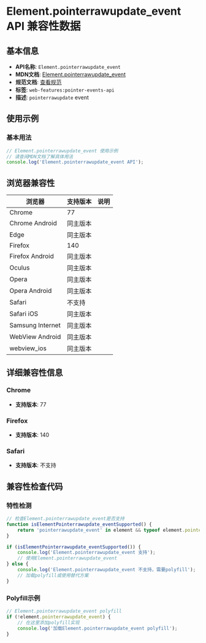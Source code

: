 # Element.pointerrawupdate_event API 兼容性数据

## 基本信息

- **API名称**: `Element.pointerrawupdate_event`
- **MDN文档**: [Element.pointerrawupdate_event](https://developer.mozilla.org/docs/Web/API/Element/pointerrawupdate_event)
- **规范文档**: [查看规范](https://w3c.github.io/pointerevents/#the-pointerrawupdate-event,https://w3c.github.io/pointerevents/#dom-globaleventhandlers-onpointerrawupdate)
- **标签**: `web-features:pointer-events-api`
- **描述**: `pointerrawupdate` event

## 使用示例

### 基本用法

```javascript
// Element.pointerrawupdate_event 使用示例
// 请查阅MDN文档了解具体用法
console.log('Element.pointerrawupdate_event API');
```

## 浏览器兼容性

| 浏览器 | 支持版本 | 说明 |
|--------|----------|------|
| Chrome | 77 |  |
| Chrome Android | 同主版本 |  |
| Edge | 同主版本 |  |
| Firefox | 140 |  |
| Firefox Android | 同主版本 |  |
| Oculus | 同主版本 |  |
| Opera | 同主版本 |  |
| Opera Android | 同主版本 |  |
| Safari | 不支持 |  |
| Safari iOS | 同主版本 |  |
| Samsung Internet | 同主版本 |  |
| WebView Android | 同主版本 |  |
| webview_ios | 同主版本 |  |

## 详细兼容性信息

### Chrome

- **支持版本**: 77

### Firefox

- **支持版本**: 140

### Safari

- **支持版本**: 不支持

## 兼容性检查代码

### 特性检测

```javascript
// 检查Element.pointerrawupdate_event是否支持
function isElementPointerrawupdate_eventSupported() {
    return 'pointerrawupdate_event' in element && typeof element.pointerrawupdate_event === 'function';
}

if (isElementPointerrawupdate_eventSupported()) {
    console.log('Element.pointerrawupdate_event 支持');
    // 使用Element.pointerrawupdate_event
} else {
    console.log('Element.pointerrawupdate_event 不支持，需要polyfill');
    // 加载polyfill或使用替代方案
}
```

### Polyfill示例

```javascript
// Element.pointerrawupdate_event polyfill
if (!element.pointerrawupdate_event) {
    // 在这里添加polyfill实现
    console.log('加载Element.pointerrawupdate_event polyfill');
}
```

